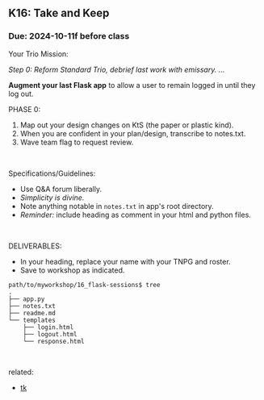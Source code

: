 ## K16: Take and Keep
### Due: 2024-10-11f before class

Your Trio Mission: 

_Step 0: Reform Standard Trio, debrief last work with emissary. ..._

__Augment your last Flask app__ to allow a user to remain logged in until they log out. 

PHASE 0:
1. Map out your design changes on KtS (the paper or plastic kind).
1. When you are confident in your plan/design, transcribe to notes.txt.
1. Wave team flag to request review.

<br>

Specifications/Guidelines:
  - Use Q&A forum liberally.
  - *Simplicity is divine.*
  - Note anything notable in `notes.txt` in app's root directory.
  - _Reminder:_ include heading as comment in your html and python files.
<br>

DELIVERABLES:
* In your heading, replace your name with your TNPG and roster.
* Save to workshop as indicated.

```
path/to/myworkshop/16_flask-sessions$ tree
.
├── app.py
├── notes.txt
├── readme.md
└── templates
    ├── login.html
    ├── logout.html
    └── response.html
```

<br>

related:
* [tk](https://)

<br>

